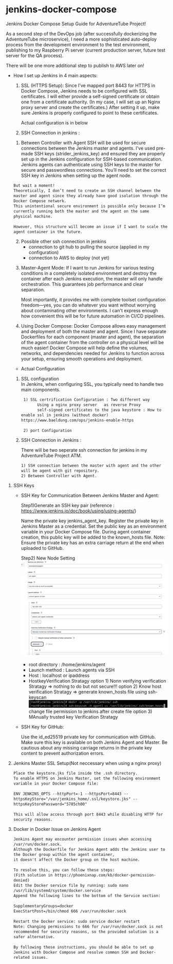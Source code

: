 # jenkins-docker-compose

Jenkins Docker Compose Setup Guide for AdventureTube Project!

As a second step of the DevOps job (after successfully dockerizing the AdventureTube microservice),
I need a more sophisticated auto-deploy process from the development environment to the test environment, 
publishing to my Raspberry Pi server (current production server, future test server for the QA process).

There will be one more additional step to publish to AWS later on!

  * How I set up Jenkins in 4 main aspects:
   
     1. SSL (HTTPS Setup): 
         Since I’ve mapped port 8443 for HTTPS in Docker Compose, Jenkins needs to be configured with SSL certificates. 
         I will either provide a self-signed certificate or obtain one from a certificate authority. 
         (In my case, I will set up an Nginx proxy server and create the certificates.) 
         After setting it up, make sure Jenkins is properly configured to point to these certificates.

         Actual configuration is in below 

     2. SSH Connection in jenkins : 
      1) Between Controller with Agent
        SSH will be used for secure connections between the Jenkins master and agents. 
        I've used pre-made SSH keys (strider_jenkins_key) and ensured they are properly set up in the Jenkins configuration for SSH-based communication. 
        Jenkins agents can authenticate using SSH keys to the master for secure and passwordless connections. 
        You’ll need to set the correct SSH key in Jenkins when setting up the agent node.

        But wait a moment! 
        Theoretically, I don’t need to create an SSH channel between the master and agent since they already have good isolation through the Docker Compose network.
        This unintentional secure environment is possible only because I’m currently running both the master and the agent on the same physical machine. 
        
        However, this structure will become an issue if I want to scale the agent container in the future.
      2) Possible other ssh connection in jenkins 
          - connection to git hub to pulling the source (applied in my configuration)
          - connection to AWS to deploy (not yet)



     3. Master-Agent Mode: 
        If I want to run Jenkins for various testing conditions in a completely isolated environment and destroy the container after each Jenkins execution, 
        the master will only handle orchestration. This guarantees job performance and clear separation.

        Most importantly, it provides me with complete toolset configuration freedom—yes, you can do whatever you want without worrying about contaminating other environments.
        I can't express enough how convenient this will be for future automation in CI/CD pipelines.

     4. Using Docker Compose: 
        Docker Compose allows easy management and deployment of both the master and agent. 
        Since I have separate Dockerfiles for each component (master and agent), 
        the separation of the agent container from the controller on a physical level will be much easier! 
        Docker Compose will help define the volumes, networks, and dependencies needed for Jenkins to function across your setup, ensuring smooth operations and deployment.



    * Actual Configuration 

       
    1. SSL configuration  
          In Jenkins, when configuring SSL, you typically need to handle two main components.
          
            1) SSL certrification Configuration : Two different way 
                  Using a nginx proxy server   as reverse Proxy
                  self-signed certificates to the java keystore : How to enable ssl in jenkins (without docker) https://www.baeldung.com/ops/jenkins-enable-https

            2) port Configuration 

    2. SSH Connection in Jenkins : 
            
          There will be two seperate ssh connection for jenkins in my AdventureTube Project ATM.
          
           1) SSH connection between the master with agent and the other will be agent with git repository.
           2) Between Controller with Agent.
        
             






















1) SSH Keys

    * SSH Key for Communication Between Jenkins Master and Agent:
        
        Step1)Generate an SSH key pair  (reference : https://www.jenkins.io/doc/book/using/using-agents/)
       
        Name the private key jenkins_agent_key.
        Register the private key in Jenkins Master as a credential.
        Set the public key as an environment variable in your Docker Compose file.
        During agent container creation, this public key will be added to the known_hosts file.
        Note: Ensure the private key has an extra carriage return at the end when uploaded to GitHub.

       

        Step2) New Node Setting 
        ![new node setting ](images/node-setting.png)
        * root directory : /home/jenkins/agent
        * Launch method : Launch agents via SSH
        * Host : localhost or ipaddress
        * HostkeyVerification Stratagy 
             option 1) Nonn verifying verification Stratagy  => nothing to do but not secure!!!
             option 2) Know host verification Stratagy => generate known_hosts file using ssh-keyscan
                ![How to add knownHost file to jenkins-master](images/ssh-keyscan.png)
                 change file permission to jenkins after create file
             option 3) MAnually trusted key Verification Stratagy 

    * SSH Key for GitHub:

        Use the id_ed25519 private key for communication with GitHub.
        Make sure this key is available on both Jenkins Agent and Master.
        Be cautious about any missing carriage returns in the private key content to prevent authorization errors.

2) Jenkins Master SSL Setup(Not neccessary when using a nginx proxy)

       Place the keystore.jks file inside the .ssh directory.
       To enable HTTPS on Jenkins Master, set the following environment variable in your Docker Compose file:

       ENV JENKINS_OPTS --httpPort=-1 --httpsPort=8443 --httpsKeyStore="/var/jenkins_home/.ssl/keystore.jks" --httpsKeyStorePassword="5785ch00"
  
       This will allow access through port 8443 while disabling HTTP for security reasons.


3) Docker in Docker Issue on Jenkins Agent

       Jenkins Agent may encounter permission issues when accessing /var/run/docker.sock.
       Although the Dockerfile for Jenkins Agent adds the Jenkins user to the Docker group within the agent container, 
       it doesn't affect the Docker group on the host machine.
          
       To resolve this, you can follow these steps:
       (Fith solution in https://phoenixnap.com/kb/docker-permission-denied) 
       Edit the Docker service file by running: sudo nano /usr/lib/systemd/system/docker.service
       Append the following lines to the bottom of the Service section:
     
       SupplementaryGroups=docker
       ExecStartPost=/bin/chmod 666 /var/run/docker.sock

       Restart the Docker service: sudo service docker restart
       Note: Changing permissions to 666 for /var/run/docker.sock is not recommended for security reasons, so the provided solution is a safer alternative.

       By following these instructions, you should be able to set up Jenkins with Docker Compose and resolve common SSH and Docker-related issues.


